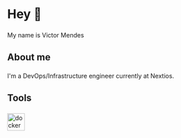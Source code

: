 <h1 align="left">Hey 👋 </h1>

###

<p align="left">My name is Victor Mendes</p>

###

<h2 align="left">About me</h2>

###

<p align="left"> I'm a DevOps/Infrastructure engineer currently at Nextios. </p>

###

<h2 align="left">Tools</h2>

###

<div align="left">
  <img src="https://cdn.jsdelivr.net/gh/devicons/devicon/icons/javascript/javascript-original.svg](https://pics.freeicons.io/uploads/icons/png/3516432171640067947-512.png" height="40" alt="docker"  />
</div>

###
